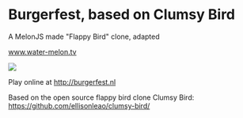 Burgerfest, based on Clumsy Bird
===========

A MelonJS made "Flappy Bird" clone, adapted


www.water-melon.tv

![](http://burgerfest.nl/data/img/screenshot.png)

Play online at http://burgerfest.nl


Based on the open source flappy bird clone Clumsy Bird: https://github.com/ellisonleao/clumsy-bird/
